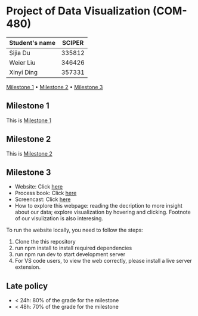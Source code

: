 # Project of Data Visualization (COM-480)

| Student's name | SCIPER |
| -------------- | ------ |
|Sijia Du|335812|
|Weier Liu |346426|
|Xinyi Ding |357331|

[Milestone 1](#milestone-1) • [Milestone 2](#milestone-2) • [Milestone 3](#milestone-3)

## Milestone 1
This is [Milestone 1](https://github.com/com-480-data-visualization/project-2023-greendots-gals/blob/master/files/Milestone1.md)



## Milestone 2
This is [Milestone 2](https://github.com/com-480-data-visualization/project-2023-greendots-gals/blob/master/files/Milestone2.md)

## Milestone 3
- Website: Click [here](https://com-480-data-visualization.github.io/project-2023-greendots-gals/)
- Process book: Click [here](https://github.com/com-480-data-visualization/project-2023-greendots-gals/blob/master/files/Process%20book.pdf)
- Screencast: Click [here]()
- How to explore this webpage: reading the decription to more insight about our data; explore visualization by hovering and clicking. Footnote of our visulization is also interesing.

To run the website locally, you need to follow the steps:

1. Clone the this repository 
2. run npm install to install required dependencies
3. run npm run dev to start development server
4. For VS code users, to view the web correctly, please install a live server extension.




## Late policy

- < 24h: 80% of the grade for the milestone
- < 48h: 70% of the grade for the milestone

